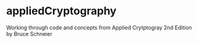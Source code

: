 # appliedCryptography
Working through code and concepts from Applied Crytptogray 2nd Edition by Bruce Schneier
